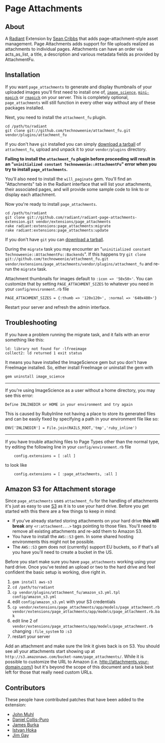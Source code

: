 Page Attachments
===

About
---

A [Radiant][rd] Extension by [Sean Cribbs][sc] that adds page-attachment-style 
asset management.  Page Attachments adds support for file uploads realized as 
attachments to individual pages.  Attachments can have an order via acts_as_list, 
a title, a description and various metadata fields as provided by AttachmentFu.

Installation
---

If you want `page_attachments` to generate and display thumbnails of your uploaded 
images you'll first need to install one of, [`image_science`][is], [`mini-magick`][mm] 
or [`rmagick`][rm] on your server. This is completely optional, `page_attachments` 
will still function in every other way without any of these packages installed.

Next, you need to install the `attachment_fu` plugin.

    cd /path/to/radiant
    git clone git://github.com/technoweenie/attachment_fu.git vendor/plugins/attachment_fu

If you don't have `git` installed you can simply [download a tarball][af] 
of `attachment_fu`, upload and unpack it to your `vendor/plugins` directory.

**Failing to install the `attachment_fu` plugin before proceeding will result 
in an "`uninitialized constant Technoweenie::AttachmentFu`" error when you try to 
install `page_attachments`.**

You'll also need to install the `will_paginate` gem. You'll find an "Attachments"
tab in the Radiant interface that will list your attachments, their associated pages,
and will provide some sample code to link to or display each attachment.

Now you're ready to install `page_attachments`.

    cd /path/to/radiant
    git clone git://github.com/radiant/radiant-page-attachments-extension.git vendor/extensions/page_attachments
    rake radiant:extensions:page_attachments:migrate
    rake radiant:extensions:page_attachments:update

If you don't have `git` you can [download a tarball][pa].

During the `migrate` task you may encounter an "`uninitialized constant 
Technoweenie::AttachmentFu::Backends`". If this happens try `git clone git://github.com/technoweenie/attachment_fu.git vendor/extensions/page_attachments/vendor/plugins/attachment_fu` 
and re-run the `migrate` task.

Attachment thumbnails for images default to `:icon => '50x50>'`. You can customize that by setting
`PAGE_ATTACHMENT_SIZES` to whatever you need in your `config/environment.rb` file

    PAGE_ATTACHMENT_SIZES = {:thumb => '120x120>', :normal => '640x480>'}

Restart your server and refresh the admin interface.

Troubleshooting
---

If you have a problem running the migrate task, and it fails with an error something like this:

    ld: library not found for -lfreeimage
    collect2: ld returned 1 exit status

It means you have installed the ImageScience gem but you don't have FreeImage installed. So, 
either install FreeImage or uninstall the gem with

    gem uninstall image_science

---

If you're using ImageScience as a user without a home directory, you may see this error:

    Define INLINEDIR or HOME in your environment and try again

This is caused by RubyInline not having a place to store its generated files and can be 
easily fixed by specifying a path in your environment file like so:

    ENV['INLINEDIR'] = File.join(RAILS_ROOT,'tmp','ruby_inline')

---

If you have trouble attaching files to Page Types other than the normal type, try editing 
the following line in your `config/environment.rb` file

		config.extensions = [ :all ]

to look like

		config.extensions = [ :page_attachments, :all ]

Amazon S3 for Attachment storage
---

Since `page_attachments` uses `attachment_fu` for the handling of attachments it's just as 
easy to use [S3][s3] as it is to use your hard drive. Before you get started with this there 
are a few things to keep in mind:

* If you've already started storing attachments on your hard drive **this will break** 
any `<r:attachment...>` tags pointing to those files. You'll need to remove all existing 
attachments and re-add them to Amazon S3.
* You have to install the `AWS::S3` gem. In some shared hosting environments this might 
not be possible.
* The `AWS::S3` gem does not (currently) support EU buckets, so if that's all you have 
you'll need to create a bucket in the US.

Before you start make sure you have `page_attachments` working using your hard drive. Once 
you've tested an upload or two to the hard drive and feel confident the basic setup is 
working, dive right in.

1. `gem install aws-s3`
2. `cd /path/to/radiant`
3. `cp vendor/plugins/attachment_fu/amazon_s3.yml.tpl config/amazon_s3.yml`
4. edit `config/amazon_s3.yml` with your S3 credentials
5. `cp vendor/extensions/page_attachments/app/models/page_attachment.rb vendor/extensions/page_attachments/app/models/page_attachment.rb.bak`
6. edit line 2 of `vendor/extensions/page_attachments/app/models/page_attachment.rb` changing `:file_system` to `:s3`
7. restart your server

Add an attachment and make sure the link it gives back is on S3. You should see all your 
attachments start showing up at `http://s3.amazonaws.com/bucket-name/page_attachments/`. 
While it is possible to customize the URL to Amazon (i.e. http://attachments.your-domain.com/) 
but it's beyond the scope of this document and a task best left for those that really 
need custom URLs.

Contributors
---

These people have contributed patches that have been added to the extension:

* [John Muhl][jm]
* [Daniel Collis-Puro][djcp]
* [James Burka][jb]
* [Istvan Hoka][ihoka]
* [Jim Gay][sf]

[rd]: http://radiantcms.org/
[sc]: http://seancribbs.com/
[is]: http://seattlerb.rubyforge.org/ImageScience.html
[mm]: http://rubyforge.org/projects/mini-magick/
[rm]: http://rmagick.rubyforge.org/
[af]: http://github.com/technoweenie/attachment_fu/tarball/master
[pa]: http://github.com/radiant/radiant-page-attachments-extension/tarball/master
[s3]: http://www.amazon.com/gp/browse.html?node=16427261
[jm]: http://github.com/johnmuhl
[djcp]: http://www.kookdujour.com/
[jb]: http://github.com/jjburka
[ihoka]: http://github.com/ihoka
[sf]: http://www.saturnflyer.com